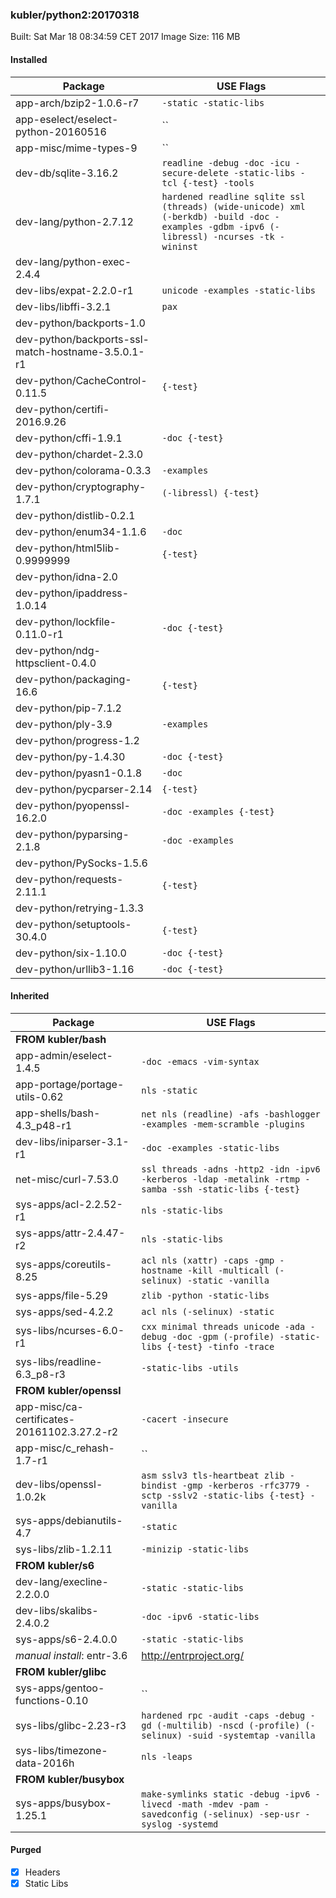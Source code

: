 ### kubler/python2:20170318

Built: Sat Mar 18 08:34:59 CET 2017
Image Size: 116 MB

#### Installed
Package | USE Flags
--------|----------
app-arch/bzip2-1.0.6-r7 | `-static -static-libs`
app-eselect/eselect-python-20160516 | ``
app-misc/mime-types-9 | ``
dev-db/sqlite-3.16.2 | `readline -debug -doc -icu -secure-delete -static-libs -tcl {-test} -tools`
dev-lang/python-2.7.12 | `hardened readline sqlite ssl (threads) (wide-unicode) xml (-berkdb) -build -doc -examples -gdbm -ipv6 (-libressl) -ncurses -tk -wininst`
dev-lang/python-exec-2.4.4 | ` `
dev-libs/expat-2.2.0-r1 | `unicode -examples -static-libs`
dev-libs/libffi-3.2.1 | `pax`
dev-python/backports-1.0 | ` `
dev-python/backports-ssl-match-hostname-3.5.0.1-r1 | ` `
dev-python/CacheControl-0.11.5 | `{-test}`
dev-python/certifi-2016.9.26 | ` `
dev-python/cffi-1.9.1 | `-doc {-test}`
dev-python/chardet-2.3.0 | ` `
dev-python/colorama-0.3.3 | `-examples`
dev-python/cryptography-1.7.1 | `(-libressl) {-test}`
dev-python/distlib-0.2.1 | ` `
dev-python/enum34-1.1.6 | `-doc`
dev-python/html5lib-0.9999999 | `{-test}`
dev-python/idna-2.0 | ` `
dev-python/ipaddress-1.0.14 | ` `
dev-python/lockfile-0.11.0-r1 | `-doc {-test}`
dev-python/ndg-httpsclient-0.4.0 | ` `
dev-python/packaging-16.6 | `{-test}`
dev-python/pip-7.1.2 | ` `
dev-python/ply-3.9 | `-examples`
dev-python/progress-1.2 | ` `
dev-python/py-1.4.30 | `-doc {-test}`
dev-python/pyasn1-0.1.8 | `-doc`
dev-python/pycparser-2.14 | `{-test}`
dev-python/pyopenssl-16.2.0 | `-doc -examples {-test}`
dev-python/pyparsing-2.1.8 | `-doc -examples`
dev-python/PySocks-1.5.6 | ` `
dev-python/requests-2.11.1 | `{-test}`
dev-python/retrying-1.3.3 | ` `
dev-python/setuptools-30.4.0 | `{-test}`
dev-python/six-1.10.0 | `-doc {-test}`
dev-python/urllib3-1.16 | `-doc {-test}`
#### Inherited
Package | USE Flags
--------|----------
**FROM kubler/bash** |
app-admin/eselect-1.4.5 | `-doc -emacs -vim-syntax`
app-portage/portage-utils-0.62 | `nls -static`
app-shells/bash-4.3_p48-r1 | `net nls (readline) -afs -bashlogger -examples -mem-scramble -plugins`
dev-libs/iniparser-3.1-r1 | `-doc -examples -static-libs`
net-misc/curl-7.53.0 | `ssl threads -adns -http2 -idn -ipv6 -kerberos -ldap -metalink -rtmp -samba -ssh -static-libs {-test}`
sys-apps/acl-2.2.52-r1 | `nls -static-libs`
sys-apps/attr-2.4.47-r2 | `nls -static-libs`
sys-apps/coreutils-8.25 | `acl nls (xattr) -caps -gmp -hostname -kill -multicall (-selinux) -static -vanilla`
sys-apps/file-5.29 | `zlib -python -static-libs`
sys-apps/sed-4.2.2 | `acl nls (-selinux) -static`
sys-libs/ncurses-6.0-r1 | `cxx minimal threads unicode -ada -debug -doc -gpm (-profile) -static-libs {-test} -tinfo -trace`
sys-libs/readline-6.3_p8-r3 | `-static-libs -utils`
**FROM kubler/openssl** |
app-misc/ca-certificates-20161102.3.27.2-r2 | `-cacert -insecure`
app-misc/c_rehash-1.7-r1 | ``
dev-libs/openssl-1.0.2k | `asm sslv3 tls-heartbeat zlib -bindist -gmp -kerberos -rfc3779 -sctp -sslv2 -static-libs {-test} -vanilla`
sys-apps/debianutils-4.7 | `-static`
sys-libs/zlib-1.2.11 | `-minizip -static-libs`
**FROM kubler/s6** |
dev-lang/execline-2.2.0.0 | `-static -static-libs`
dev-libs/skalibs-2.4.0.2 | `-doc -ipv6 -static-libs`
sys-apps/s6-2.4.0.0 | `-static -static-libs`
*manual install*: entr-3.6 | http://entrproject.org/
**FROM kubler/glibc** |
sys-apps/gentoo-functions-0.10 | ``
sys-libs/glibc-2.23-r3 | `hardened rpc -audit -caps -debug -gd (-multilib) -nscd (-profile) (-selinux) -suid -systemtap -vanilla`
sys-libs/timezone-data-2016h | `nls -leaps`
**FROM kubler/busybox** |
sys-apps/busybox-1.25.1 | `make-symlinks static -debug -ipv6 -livecd -math -mdev -pam -savedconfig (-selinux) -sep-usr -syslog -systemd`
#### Purged
- [x] Headers
- [x] Static Libs
